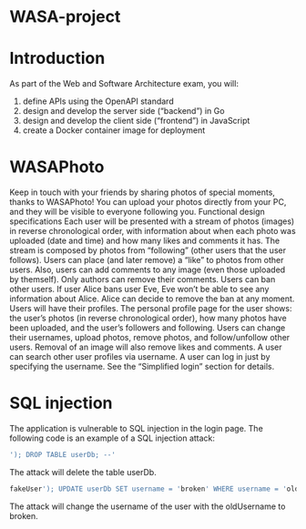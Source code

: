 # WASA-project
# Introduction
As part of the Web and Software Architecture exam, you will:
1. define APIs using the OpenAPI standard
2. design and develop the server side (“backend”) in Go
3. design and develop the client side (“frontend”) in JavaScript
4. create a Docker container image for deployment
# WASAPhoto
Keep in touch with your friends by sharing photos of special moments, thanks to WASAPhoto! You can
upload your photos directly from your PC, and they will be visible to everyone following you.
Functional design specifications
Each user will be presented with a stream of photos (images) in reverse chronological order, with
information about when each photo was uploaded (date and time) and how many likes and comments
it has. The stream is composed by photos from “following” (other users that the user follows). Users
can place (and later remove) a “like” to photos from other users. Also, users can add comments to any
image (even those uploaded by themself). Only authors can remove their comments.
Users can ban other users. If user Alice bans user Eve, Eve won’t be able to see any information about
Alice. Alice can decide to remove the ban at any moment.
Users will have their profiles. The personal profile page for the user shows: the user’s photos (in reverse
chronological order), how many photos have been uploaded, and the user’s followers and following.
Users can change their usernames, upload photos, remove photos, and follow/unfollow other users.
Removal of an image will also remove likes and comments.
A user can search other user profiles via username.
A user can log in just by specifying the username. See the “Simplified login” section for details.

# SQL injection
The application is vulnerable to SQL injection in the login page. The following code is an example of a SQL injection attack:
```sql
'); DROP TABLE userDb; --'
```
The attack will delete the table userDb. 
```sql
fakeUser'); UPDATE userDb SET username = 'broken' WHERE username = 'oldUsername'; DELETE from userDb WHERE username = 'fakeUser' --'
```
The attack will change the username of the user with the oldUsername to broken.
```sql


